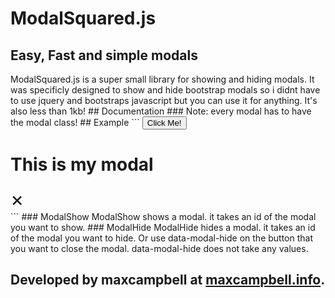 <h1>ModalSquared.js</h1>
<h2>Easy, Fast and simple modals</h2>
ModalSquared.js is a super small library for showing and hiding modals. It was specificly designed to show and hide bootstrap modals so i didnt have to use jquery and bootstraps javascript but you can use it for anything. It's also less than 1kb!
## Documentation
### Note: every modal has to have the modal class!
## Example
```
<!DOCTYPE html>
<html lang="en">
<head>
    <meta charset="UTF-8">
    <meta name="viewport" content="width=device-width, initial-scale=1.0">
    <title>ModalSquaredTest</title>
    <script src="ModalSquared.js"></script>
    <link rel="stylesheet" type="text/css" href="ModalSquared.css">
</head>
<body>
    <button onclick="ShowModal('myModal')">Click Me!</button>
    <div class="modal" id="myModal">
        <h1>This is my modal</h1>
        <a onclick="HideModal('myModal')" style="font-size:32px;">&times</a>
    </div>
</body>
</html>
```
### ModalShow
ModalShow shows a modal. it takes an id of the modal you want to show.
### ModalHide
ModalHide hides a modal. it takes an id of the modal you want to hide. Or use data-modal-hide on the button that you want to close the modal. data-modal-hide does not take any values.


## Developed by maxcampbell at [maxcampbell.info](http://maxcampbell.info/).
